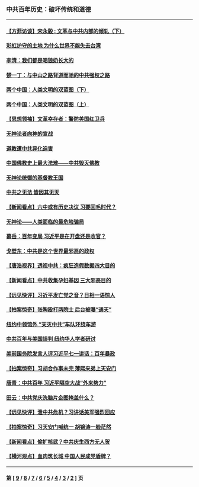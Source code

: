 ### 中共百年历史：破坏传统和道德
---
#### [【方菲访谈】宋永毅 : 文革与中共内部的倾轧（下）](../../pages/nf1176114/n13486836.md?01110430) 
#### [彩虹护守的土地 为什么世界不能失去台湾](../../pages/nf1176114/n13476849.md?01110430) 
#### [李清：我们都是喝狼奶长大的](../../pages/nf1176114/n13471478.md?01110430) 
#### [楚一丁：与中山之路背道而驰的中共强权之路](../../pages/nf1176114/n13437270.md?01110430) 
#### [两个中国：人类文明的双蓝图（下）](../../pages/nf1176114/n13423132.md?01110430) 
#### [两个中国：人类文明的双蓝图（上）](../../pages/nf1176114/n13422687.md?01110430) 
#### [【思想领袖】文革幸存者：警防美国红卫兵](../../pages/nf1176114/n13339289.md?01110430) 
#### [无神论者向神的宣战](../../pages/nf1176114/n13281535.md?01110430) 
#### [道教遭中共异化迫害](../../pages/nf1176114/n13281463.md?01110430) 
#### [中国佛教史上最大法难——中共毁灭佛教](../../pages/nf1176114/n13281397.md?01110430) 
#### [无神论统御的基督教王国](../../pages/nf1176114/n13281280.md?01110430) 
#### [中共之无法 皆因其无天](../../pages/nf1176114/n13281088.md?01110430) 
#### [【新闻看点】六中或有历史决议 习要回毛时代？](../../pages/nf1176114/n13222895.md?01110430) 
#### [无神论——人类面临的最危险骗局](../../pages/nf1176114/n13196137.md?01110430) 
#### [慕岳：百年变局 习近平是在开盘还是收官？](../../pages/nf1176114/n13206516.md?01110430) 
#### [戈壁东：中共是这个世界最邪恶的政权](../../pages/nf1176114/n13085641.md?01110430) 
#### [【唐浩视界】透视中共：疯狂造假数据四大目的](../../pages/nf1176114/n13080590.md?01110430) 
#### [【新闻看点】中共收集孕妇基因 三大邪恶目的](../../pages/nf1176114/n13077182.md?01110430) 
#### [【远见快评】习近平发亡党之音？日相一语惊人](../../pages/nf1176114/n13074809.md?01110430) 
#### [【拍案惊奇】张陶殴打两院士 后台被曝“通天”](../../pages/nf1176114/n13070496.md?01110430) 
#### [纽约中领馆外 “天灭中共”车队环绕车游](../../pages/nf1176114/n13070693.md?01110430) 
#### [中共百年与美国误判 纽约华人学者研讨](../../pages/nf1176114/n13067969.md?01110430) 
#### [美前国务院发言人评习近平七一讲话：百年暴政](../../pages/nf1176114/n13066986.md?01110430) 
#### [【拍案惊奇】习胡合作事未完 薄熙来弟上天安门](../../pages/nf1176114/n13065867.md?01110430) 
#### [唐青：中共百年 习近平隔空大战“外来势力”](../../pages/nf1176114/n13065976.md?01110430) 
#### [田云：中共党庆洗脑片企图掩盖什么？](../../pages/nf1176114/n13064395.md?01110430) 
#### [【远见快评】泄中共危机？习讲话美军强烈回应](../../pages/nf1176114/n13064269.md?01110430) 
#### [【拍案惊奇】习天安门喊统一 胡锦涛一脸茫然](../../pages/nf1176114/n13063233.md?01110430) 
#### [【新闻看点】偷扩核武？中共庆生西方无人贺](../../pages/nf1176114/n13061263.md?01110430) 
#### [【横河观点】血肉筑长城 中国人民成党盾牌？](../../pages/nf1176114/n13061779.md?01110430) 

---
#### 第 [ [9](./9.md?01110430) / [8](./8.md?01110430) / [7](./7.md?01110430) / [6](./6.md?01110430) / [5](./5.md?01110430) / [4](./4.md?01110430) / [3](./3.md?01110430) / [2](./2.md?01110430) ] 页
